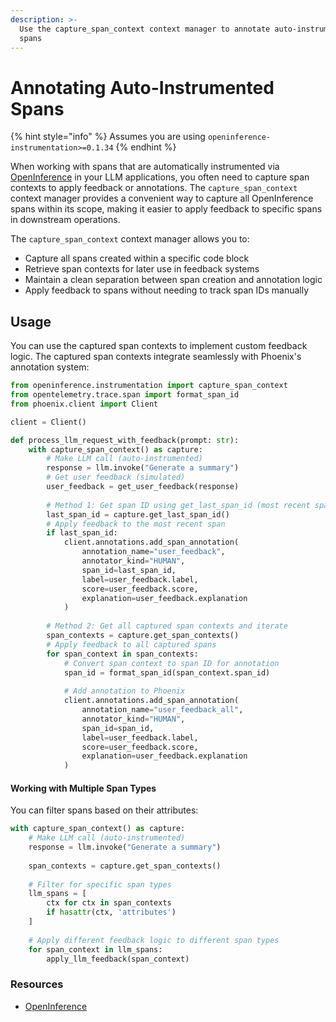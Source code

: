 ```yaml
---
description: >-
  Use the capture_span_context context manager to annotate auto-instrumented
  spans
---
```


# Annotating Auto-Instrumented Spans

{% hint style="info" %}
Assumes you are using `openinference-instrumentation>=0.1.34`
{% endhint %}

When working with spans that are automatically instrumented via [OpenInference](https://github.com/Arize-ai/openinference) in your LLM applications, you often need to capture span contexts to apply feedback or annotations. The `capture_span_context` context manager provides a convenient way to capture all OpenInference spans within its scope, making it easier to apply feedback to specific spans in downstream operations.

The `capture_span_context` context manager allows you to:

* Capture all spans created within a specific code block
* Retrieve span contexts for later use in feedback systems
* Maintain a clean separation between span creation and annotation logic
* Apply feedback to spans without needing to track span IDs manually

## Usage

You can use the captured span contexts to implement custom feedback logic. The captured span contexts integrate seamlessly with Phoenix's annotation system:

```python
from openinference.instrumentation import capture_span_context
from opentelemetry.trace.span import format_span_id
from phoenix.client import Client

client = Client()

def process_llm_request_with_feedback(prompt: str):
    with capture_span_context() as capture:
        # Make LLM call (auto-instrumented)
        response = llm.invoke("Generate a summary")
        # Get user feedback (simulated)
        user_feedback = get_user_feedback(response)
        
        # Method 1: Get span ID using get_last_span_id (most recent span)
        last_span_id = capture.get_last_span_id()
        # Apply feedback to the most recent span
        if last_span_id:
            client.annotations.add_span_annotation(
                annotation_name="user_feedback",
                annotator_kind="HUMAN",
                span_id=last_span_id,
                label=user_feedback.label,
                score=user_feedback.score,
                explanation=user_feedback.explanation
            )
        
        # Method 2: Get all captured span contexts and iterate
        span_contexts = capture.get_span_contexts()
        # Apply feedback to all captured spans
        for span_context in span_contexts:
            # Convert span context to span ID for annotation
            span_id = format_span_id(span_context.span_id)
            
            # Add annotation to Phoenix
            client.annotations.add_span_annotation(
                annotation_name="user_feedback_all",
                annotator_kind="HUMAN",
                span_id=span_id,
                label=user_feedback.label,
                score=user_feedback.score,
                explanation=user_feedback.explanation
            )
```

#### Working with Multiple Span Types

You can filter spans based on their attributes:

```python
with capture_span_context() as capture:
    # Make LLM call (auto-instrumented)
    response = llm.invoke("Generate a summary")
    
    span_contexts = capture.get_span_contexts()
    
    # Filter for specific span types
    llm_spans = [
        ctx for ctx in span_contexts 
        if hasattr(ctx, 'attributes')
    ]
    
    # Apply different feedback logic to different span types
    for span_context in llm_spans:
        apply_llm_feedback(span_context)
```

### Resources

* [OpenInference](https://github.com/Arize-ai/openinference)
